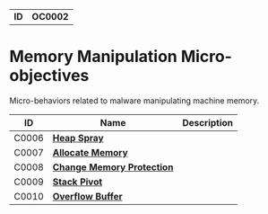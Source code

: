 |||
|---|---|
|**ID**|**OC0002**|


# Memory Manipulation Micro-objectives #
Micro-behaviors related to malware manipulating machine memory.

|ID|Name|Description|
|---|---|---|
|C0006|[**Heap Spray**](https://github.com/MBCProject/mbc-markdown/blob/master/micro-behaviors/memory-manipulation/heapspray.md)||
|C0007|[**Allocate Memory**](https://github.com/MBCProject/mbc-markdown/blob/master/micro-behaviors/memory-manipulation/allocate-memory.md)||
|C0008|[**Change Memory Protection**](https://github.com/MBCProject/mbc-markdown/blob/master/micro-behaviors/memory-manipulation/memory-protect.md)||
|C0009|[**Stack Pivot**](https://github.com/MBCProject/mbc-markdown/blob/master/micro-behaviors/memory-manipulation/stack-pivot.md)||
|C0010|[**Overflow Buffer**](https://github.com/MBCProject/mbc-markdown/blob/master/micro-behaviors/memory-manipulation/overflow-buffer.md)||
